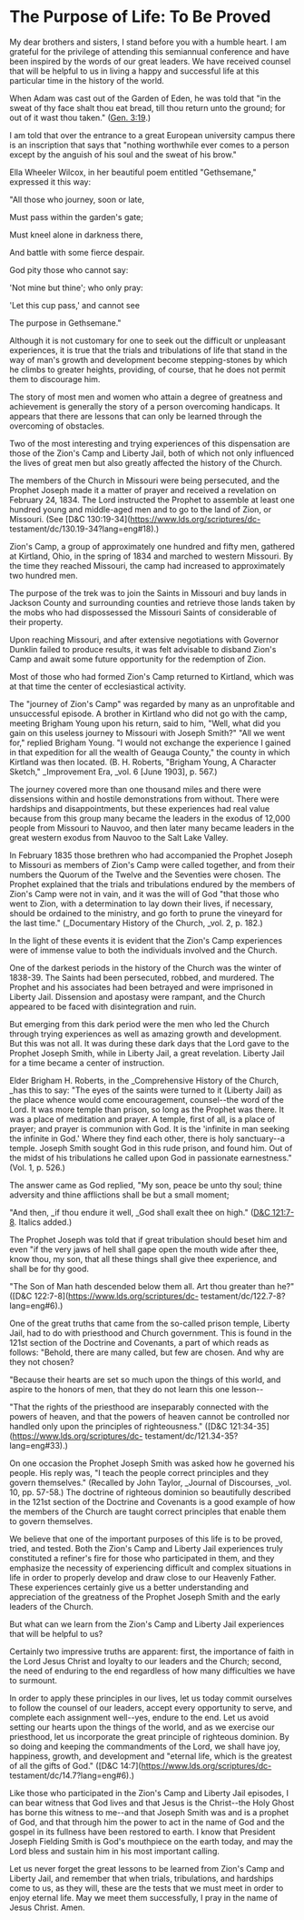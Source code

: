 # The Purpose of Life: To Be Proved

My dear brothers and sisters, I stand before you with a humble heart. I am
grateful for the privilege of attending this semiannual conference and have
been inspired by the words of our great leaders. We have received counsel that
will be helpful to us in living a happy and successful life at this particular
time in the history of the world.

When Adam was cast out of the Garden of Eden, he was told that "in the sweat
of thy face shalt thou eat bread, till thou return unto the ground; for out of
it wast thou taken." ([Gen.
3:19](https://www.lds.org/scriptures/ot/gen/3.19?lang=eng#18).)

I am told that over the entrance to a great European university campus there
is an inscription that says that "nothing worthwhile ever comes to a person
except by the anguish of his soul and the sweat of his brow."

Ella Wheeler Wilcox, in her beautiful poem entitled "Gethsemane," expressed it
this way:

"All those who journey, soon or late,

Must pass within the garden's gate;

Must kneel alone in darkness there,

And battle with some fierce despair.

God pity those who cannot say:

'Not mine but thine'; who only pray:

'Let this cup pass,' and cannot see

The purpose in Gethsemane."

Although it is not customary for one to seek out the difficult or unpleasant
experiences, it is true that the trials and tribulations of life that stand in
the way of man's growth and development become stepping-stones by which he
climbs to greater heights, providing, of course, that he does not permit them
to discourage him.

The story of most men and women who attain a degree of greatness and
achievement is generally the story of a person overcoming handicaps. It
appears that there are lessons that can only be learned through the overcoming
of obstacles.

Two of the most interesting and trying experiences of this dispensation are
those of the Zion's Camp and Liberty Jail, both of which not only influenced
the lives of great men but also greatly affected the history of the Church.

The members of the Church in Missouri were being persecuted, and the Prophet
Joseph made it a matter of prayer and received a revelation on February 24,
1834. The Lord instructed the Prophet to assemble at least one hundred young
and middle-aged men and to go to the land of Zion, or Missouri. (See [D&amp;C
130:19-34](https://www.lds.org/scriptures/dc-
testament/dc/130.19-34?lang=eng#18).)

Zion's Camp, a group of approximately one hundred and fifty men, gathered at
Kirtland, Ohio, in the spring of 1834 and marched to western Missouri. By the
time they reached Missouri, the camp had increased to approximately two
hundred men.

The purpose of the trek was to join the Saints in Missouri and buy lands in
Jackson County and surrounding counties and retrieve those lands taken by the
mobs who had dispossessed the Missouri Saints of considerable of their
property.

Upon reaching Missouri, and after extensive negotiations with Governor Dunklin
failed to produce results, it was felt advisable to disband Zion's Camp and
await some future opportunity for the redemption of Zion.

Most of those who had formed Zion's Camp returned to Kirtland, which was at
that time the center of ecclesiastical activity.

The "journey of Zion's Camp" was regarded by many as an unprofitable and
unsuccessful episode. A brother in Kirtland who did not go with the camp,
meeting Brigham Young upon his return, said to him, "Well, what did you gain
on this useless journey to Missouri with Joseph Smith?" "All we went for,"
replied Brigham Young. "I would not exchange the experience I gained in that
expedition for all the wealth of Geauga County," the county in which Kirtland
was then located. (B. H. Roberts, "Brigham Young, A Character Sketch,"
_Improvement Era, _vol. 6 [June 1903], p. 567.)

The journey covered more than one thousand miles and there were dissensions
within and hostile demonstrations from without. There were hardships and
disappointments, but these experiences had real value because from this group
many became the leaders in the exodus of 12,000 people from Missouri to
Nauvoo, and then later many became leaders in the great western exodus from
Nauvoo to the Salt Lake Valley.

In February 1835 those brethren who had accompanied the Prophet Joseph to
Missouri as members of Zion's Camp were called together, and from their
numbers the Quorum of the Twelve and the Seventies were chosen. The Prophet
explained that the trials and tribulations endured by the members of Zion's
Camp were not in vain, and it was the will of God "that those who went to
Zion, with a determination to lay down their lives, if necessary, should be
ordained to the ministry, and go forth to prune the vineyard for the last
time." (_Documentary History of the Church, _vol. 2, p. 182.)

In the light of these events it is evident that the Zion's Camp experiences
were of immense value to both the individuals involved and the Church.

One of the darkest periods in the history of the Church was the winter of
1838-39\. The Saints had been persecuted, robbed, and murdered. The Prophet
and his associates had been betrayed and were imprisoned in Liberty Jail.
Dissension and apostasy were rampant, and the Church appeared to be faced with
disintegration and ruin.

But emerging from this dark period were the men who led the Church through
trying experiences as well as amazing growth and development. But this was not
all. It was during these dark days that the Lord gave to the Prophet Joseph
Smith, while in Liberty Jail, a great revelation. Liberty Jail for a time
became a center of instruction.

Elder Brigham H. Roberts, in the _Comprehensive History of the Church, _has
this to say: "The eyes of the saints were turned to it (Liberty Jail) as the
place whence would come encouragement, counsel--the word of the Lord. It was
more temple than prison, so long as the Prophet was there. It was a place of
meditation and prayer. A temple, first of all, is a place of prayer; and
prayer is communion with God. It is the 'infinite in man seeking the infinite
in God.' Where they find each other, there is holy sanctuary--a temple. Joseph
Smith sought God in this rude prison, and found him. Out of the midst of his
tribulations he called upon God in passionate earnestness." (Vol. 1, p. 526.)

The answer came as God replied, "My son, peace be unto thy soul; thine
adversity and thine afflictions shall be but a small moment;

"And then, _if thou endure it well, _God shall exalt thee on high." ([D&amp;C
121:7-8](https://www.lds.org/scriptures/dc-testament/dc/121.7-8?lang=eng#6).
Italics added.)

The Prophet Joseph was told that if great tribulation should beset him and
even "if the very jaws of hell shall gape open the mouth wide after thee, know
thou, my son, that all these things shall give thee experience, and shall be
for thy good.

"The Son of Man hath descended below them all. Art thou greater than he?"
([D&amp;C 122:7-8](https://www.lds.org/scriptures/dc-
testament/dc/122.7-8?lang=eng#6).)

One of the great truths that came from the so-called prison temple, Liberty
Jail, had to do with priesthood and Church government. This is found in the
121st section of the Doctrine and Covenants, a part of which reads as follows:
"Behold, there are many called, but few are chosen. And why are they not
chosen?

"Because their hearts are set so much upon the things of this world, and
aspire to the honors of men, that they do not learn this one lesson--

"That the rights of the priesthood are inseparably connected with the powers
of heaven, and that the powers of heaven cannot be controlled nor handled only
upon the principles of righteousness." ([D&amp;C
121:34-35](https://www.lds.org/scriptures/dc-
testament/dc/121.34-35?lang=eng#33).)

On one occasion the Prophet Joseph Smith was asked how he governed his people.
His reply was, "I teach the people correct principles and they govern
themselves." (Recalled by John Taylor, _Journal of Discourses, _vol. 10, pp.
57-58.) The doctrine of righteous dominion so beautifully described in the
121st section of the Doctrine and Covenants is a good example of how the
members of the Church are taught correct principles that enable them to govern
themselves.

We believe that one of the important purposes of this life is to be proved,
tried, and tested. Both the Zion's Camp and Liberty Jail experiences truly
constituted a refiner's fire for those who participated in them, and they
emphasize the necessity of experiencing difficult and complex situations in
life in order to properly develop and draw close to our Heavenly Father. These
experiences certainly give us a better understanding and appreciation of the
greatness of the Prophet Joseph Smith and the early leaders of the Church.

But what can we learn from the Zion's Camp and Liberty Jail experiences that
will be helpful to us?

Certainly two impressive truths are apparent: first, the importance of faith
in the Lord Jesus Christ and loyalty to our leaders and the Church; second,
the need of enduring to the end regardless of how many difficulties we have to
surmount.

In order to apply these principles in our lives, let us today commit ourselves
to follow the counsel of our leaders, accept every opportunity to serve, and
complete each assignment well--yes, endure to the end. Let us avoid setting
our hearts upon the things of the world, and as we exercise our priesthood,
let us incorporate the great principle of righteous dominion. By so doing and
keeping the commandments of the Lord, we shall have joy, happiness, growth,
and development and "eternal life, which is the greatest of all the gifts of
God." ([D&amp;C 14:7](https://www.lds.org/scriptures/dc-
testament/dc/14.7?lang=eng#6).)

Like those who participated in the Zion's Camp and Liberty Jail episodes, I
can bear witness that God lives and that Jesus is the Christ--the Holy Ghost
has borne this witness to me--and that Joseph Smith was and is a prophet of
God, and that through him the power to act in the name of God and the gospel
in its fullness have been restored to earth. I know that President Joseph
Fielding Smith is God's mouthpiece on the earth today, and may the Lord bless
and sustain him in his most important calling.

Let us never forget the great lessons to be learned from Zion's Camp and
Liberty Jail, and remember that when trials, tribulations, and hardships come
to us, as they will, these are the tests that we must meet in order to enjoy
eternal life. May we meet them successfully, I pray in the name of Jesus
Christ. Amen.

